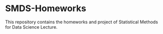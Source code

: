 # SMDS-Homeworks
This repository contains the homeworks and project of Statistical Methods for Data Science Lecture.
